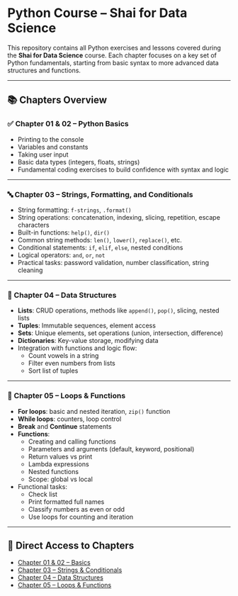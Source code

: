 # Python Course – Shai for Data Science 

This repository contains all Python exercises and lessons covered during the **Shai for Data Science** course. Each chapter focuses on a key set of Python fundamentals, starting from basic syntax to more advanced data structures and functions.

---

## 📚 Chapters Overview

### ✅ Chapter 01 & 02 – Python Basics
- Printing to the console  
- Variables and constants  
- Taking user input  
- Basic data types (integers, floats, strings)  
- Fundamental coding exercises to build confidence with syntax and logic  

---

### 🔤 Chapter 03 – Strings, Formatting, and Conditionals
- String formatting: `f-strings`, `.format()`  
- String operations: concatenation, indexing, slicing, repetition, escape characters  
- Built-in functions: `help()`, `dir()`  
- Common string methods: `len()`, `lower()`, `replace()`, etc.  
- Conditional statements: `if`, `elif`, `else`, nested conditions  
- Logical operators: `and`, `or`, `not`  
- Practical tasks: password validation, number classification, string cleaning  

---

### 🧱 Chapter 04 – Data Structures
- **Lists**: CRUD operations, methods like `append()`, `pop()`, slicing, nested lists  
- **Tuples**: Immutable sequences, element access  
- **Sets**: Unique elements, set operations (union, intersection, difference)  
- **Dictionaries**: Key-value storage, modifying data
- Integration with functions and logic flow:
  - Count vowels in a string  
  - Filter even numbers from lists  
  - Sort list of tuples  

---

### 🔁 Chapter 05 – Loops & Functions
- **For loops**: basic and nested iteration, `zip()` function  
- **While loops**: counters, loop control  
- **Break** and **Continue** statements  
- **Functions**:
  - Creating and calling functions  
  - Parameters and arguments (default, keyword, positional)  
  - Return values vs print  
  - Lambda expressions  
  - Nested functions  
  - Scope: global vs local  
- Functional tasks:
  - Check list 
  - Print formatted full names  
  - Classify numbers as even or odd  
  - Use loops for counting and iteration
  
---

## 📂 Direct Access to Chapters

- [Chapter 01 & 02 – Basics](https://github.com/Abdulrahmanbanat/Python/tree/main/Python%20Basics)
- [Chapter 03 – Strings & Conditionals](https://github.com/Abdulrahmanbanat/Python/tree/main/String)
- [Chapter 04 – Data Structures](https://github.com/Abdulrahmanbanat/Python/tree/main/Data%20Structure)
- [Chapter 05 – Loops & Functions](https://github.com/Abdulrahmanbanat/Python/tree/main/Loops%20%26%20Functions)



